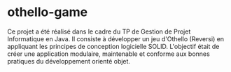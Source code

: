 # othello-game
Ce projet a été réalisé dans le cadre du TP de Gestion de Projet Informatique en Java. Il consiste à développer un jeu d'Othello (Reversi) en appliquant les principes de conception logicielle SOLID. L'objectif était de créer une application modulaire, maintenable et conforme aux bonnes pratiques du développement orienté objet.
